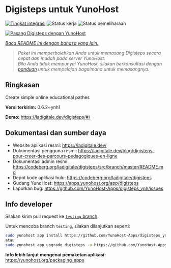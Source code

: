 <!--
N.B.: README ini dibuat secara otomatis oleh <https://github.com/YunoHost/apps/tree/master/tools/readme_generator>
Ini TIDAK boleh diedit dengan tangan.
-->

# Digisteps untuk YunoHost

[![Tingkat integrasi](https://dash.yunohost.org/integration/digisteps.svg)](https://ci-apps.yunohost.org/ci/apps/digisteps/) ![Status kerja](https://ci-apps.yunohost.org/ci/badges/digisteps.status.svg) ![Status pemeliharaan](https://ci-apps.yunohost.org/ci/badges/digisteps.maintain.svg)

[![Pasang Digisteps dengan YunoHost](https://install-app.yunohost.org/install-with-yunohost.svg)](https://install-app.yunohost.org/?app=digisteps)

*[Baca README ini dengan bahasa yang lain.](./ALL_README.md)*

> *Paket ini memperbolehkan Anda untuk memasang Digisteps secara cepat dan mudah pada server YunoHost.*  
> *Bila Anda tidak mempunyai YunoHost, silakan berkonsultasi dengan [panduan](https://yunohost.org/install) untuk mempelajari bagaimana untuk memasangnya.*

## Ringkasan

Create simple online educational pathes

**Versi terkirim:** 0.6.2~ynh1

**Demo:** <https://ladigitale.dev/digisteps/#/>
## Dokumentasi dan sumber daya

- Website aplikasi resmi: <https://ladigitale.dev/>
- Dokumentasi pengguna resmi: <https://ladigitale.dev/blog/digisteps-pour-creer-des-parcours-pedagogiques-en-ligne>
- Dokumentasi admin resmi: <https://codeberg.org/ladigitale/digisteps/src/branch/master/README.md>
- Depot kode aplikasi hulu: <https://codeberg.org/ladigitale/digisteps>
- Gudang YunoHost: <https://apps.yunohost.org/app/digisteps>
- Laporkan bug: <https://github.com/YunoHost-Apps/digisteps_ynh/issues>

## Info developer

Silakan kirim pull request ke [`testing` branch](https://github.com/YunoHost-Apps/digisteps_ynh/tree/testing).

Untuk mencoba branch `testing`, silakan dilanjutkan seperti:

```bash
sudo yunohost app install https://github.com/YunoHost-Apps/digisteps_ynh/tree/testing --debug
atau
sudo yunohost app upgrade digisteps -u https://github.com/YunoHost-Apps/digisteps_ynh/tree/testing --debug
```

**Info lebih lanjut mengenai pemaketan aplikasi:** <https://yunohost.org/packaging_apps>
